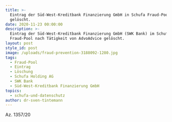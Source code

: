 ```yaml
---
title: >-
  Eintrag der Süd-West-Kreditbank Finanzierung GmbH in Schufa Fraud-Pool
  gelöscht.
date: 2020-11-23 00:00:00
description: >-
  Eintrag der Süd-West-Kreditbank Finanzierung GmbH (SWK Bank) im Schufa
  Fraud-Pool nach Tätigkeit von AdvoAdvice gelöscht.
layout: post
style_id: post
image: /uploads/fraud-prevention-3188092-1280.jpg
tags:
  - Fraud-Pool
  - Eintrag
  - Löschung
  - Schufa Holding AG
  - SWK Bank
  - Süd-West-Kreditbank Finanzierung GmbH
topics:
  - schufa-und-datenschutz
author: dr-sven-tintemann
---
```


Az. 1357/20